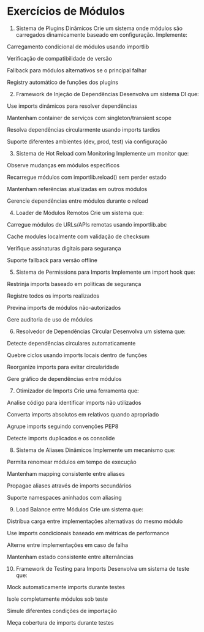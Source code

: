 # Exercícios de Módulos
1. Sistema de Plugins Dinâmicos
Crie um sistema onde módulos são carregados dinamicamente baseado em configuração. Implemente:

Carregamento condicional de módulos usando importlib

Verificação de compatibilidade de versão

Fallback para módulos alternativos se o principal falhar

Registry automático de funções dos plugins

2. Framework de Injeção de Dependências
Desenvolva um sistema DI que:

Use imports dinâmicos para resolver dependências

Mantenham container de serviços com singleton/transient scope

Resolva dependências circularmente usando imports tardios

Suporte diferentes ambientes (dev, prod, test) via configuração

3. Sistema de Hot Reload com Monitoring
Implemente um monitor que:

Observe mudanças em módulos específicos

Recarregue módulos com importlib.reload() sem perder estado

Mantenham referências atualizadas em outros módulos

Gerencie dependências entre módulos durante o reload

4. Loader de Módulos Remotos
Crie um sistema que:

Carregue módulos de URLs/APIs remotas usando importlib.abc

Cache modules localmente com validação de checksum

Verifique assinaturas digitais para segurança

Suporte fallback para versão offline

5. Sistema de Permissions para Imports
Implemente um import hook que:

Restrinja imports baseado em políticas de segurança

Registre todos os imports realizados

Previna imports de módulos não-autorizados

Gere auditoria de uso de módulos

6. Resolvedor de Dependências Circular
Desenvolva um sistema que:

Detecte dependências circulares automaticamente

Quebre ciclos usando imports locais dentro de funções

Reorganize imports para evitar circularidade

Gere gráfico de dependências entre módulos

7. Otimizador de Imports
Crie uma ferramenta que:

Analise código para identificar imports não utilizados

Converta imports absolutos em relativos quando apropriado

Agrupe imports seguindo convenções PEP8

Detecte imports duplicados e os consolide

8. Sistema de Aliases Dinâmicos
Implemente um mecanismo que:

Permita renomear módulos em tempo de execução

Mantenham mapping consistente entre aliases

Propagae aliases através de imports secundários

Suporte namespaces aninhados com aliasing

9. Load Balance entre Módulos
Crie um sistema que:

Distribua carga entre implementações alternativas do mesmo módulo

Use imports condicionais baseado em métricas de performance

Alterne entre implementações em caso de falha

Mantenham estado consistente entre alternâncias

10. Framework de Testing para Imports
Desenvolva um sistema de teste que:

Mock automaticamente imports durante testes

Isole completamente módulos sob teste

Simule diferentes condições de importação

Meça cobertura de imports durante testes

